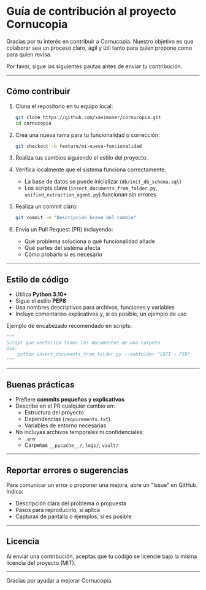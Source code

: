 <!--- CONTRIBUTING.md -->
# Guía de contribución al proyecto Cornucopia

Gracias por tu interés en contribuir a Cornucopia. Nuestro objetivo es que colaborar sea un proceso claro, ágil y útil tanto para quien propone como para quien revisa.

Por favor, sigue las siguientes pautas antes de enviar tu contribución.

---

## Cómo contribuir

1. Clona el repositorio en tu equipo local:
   ```bash
   git clone https://github.com/xavimoner/cornucopia.git
   cd cornucopia
   ```

2. Crea una nueva rama para tu funcionalidad o corrección:
   ```bash
   git checkout -b feature/mi-nueva-funcionalidad
   ```

3. Realiza tus cambios siguiendo el estilo del proyecto.

4. Verifica localmente que el sistema funciona correctamente:
   - La base de datos se puede inicializar (`db/init_db_schema.sql`)
   - Los scripts clave (`insert_documents_from_folder.py`, `unified_extraction_agent.py`) funcionan sin errores

5. Realiza un commit claro:
   ```bash
   git commit -m "Descripción breve del cambio"
   ```

6. Envía un Pull Request (PR) incluyendo:
   - Qué problema soluciona o qué funcionalidad añade
   - Qué partes del sistema afecta
   - Cómo probarlo si es necesario

---

## Estilo de código

- Utiliza **Python 3.10+**
- Sigue el estilo **PEP8**
- Usa nombres descriptivos para archivos, funciones y variables
- Incluye comentarios explicativos y, si es posible, un ejemplo de uso

Ejemplo de encabezado recomendado en scripts:

```python
"""
Script que vectoriza todos los documentos de una carpeta
Uso:
    python insert_documents_from_folder.py --subfolder "CDTI - PID"
"""
```

---

## Buenas prácticas

- Prefiere **commits pequeños y explicativos**
- Describe en el PR cualquier cambio en:
  - Estructura del proyecto
  - Dependencias (`requirements.txt`)
  - Variables de entorno necesarias
- No incluyas archivos temporales ni confidenciales:
  - `.env`
  - Carpetas `__pycache__/`, `logs/`, `vault/`

---

## Reportar errores o sugerencias

Para comunicar un error o proponer una mejora, abre un "Issue" en GitHub. Indica:

- Descripción clara del problema o propuesta
- Pasos para reproducirlo, si aplica
- Capturas de pantalla o ejemplos, si es posible

---

## Licencia

Al enviar una contribución, aceptas que tu código se licencie bajo la misma licencia del proyecto (MIT).

---

Gracias por ayudar a mejorar Cornucopia.
